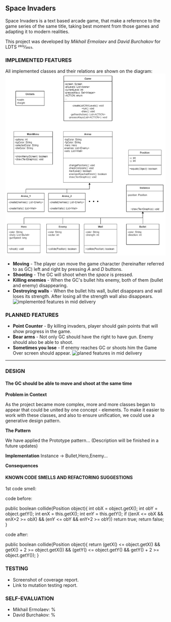 ##  Space Invaders 

Space Invaders is a text based arcade game,
that make a reference to the game series of
the same title, taking best moment from those games
and adapting it to modern realities.

This project was developed by *Mikhail Ermolaev* and *David Burchakov* for LDTS 2022⁄2023.

### IMPLEMENTED FEATURES

All implemented classes and their relations are shown on the diagram:
![UML diagram](/docs/images/SpaceInvadersClassDiagram.jpg "UML diagram")

- **Moving** - The player can move the game character (hereinafter referred to as GC) 
left and right by pressing *A* and *D* buttons.
- **Shooting** - The GC will shoot when the *space* is pressed.
- **Killing enemies** - When the GC's bullet hits enemy, both of them
(bullet and enemy) disappearing.
- **Destroying walls** - When the bullet hits wall, bullet disappears
and wall loses its strength. After losing all the strength wall 
also disappears.
![implemented features in mid delivery](/docs/images/midDeliveryImplemented.png "implemented features in mid delivery")
### PLANNED FEATURES

- **Point Counter** - By killing invaders, player should gain points
that will show progress in the game.
- **Bear arms** - Not only GC should have the right to have gun.
Enemy should also be able to shoot.
- **Sometimes you lose** - If enemy reaches GC or shoots him
the Game Over screen should appear.
![planed features in mid delivery](/docs/images/midDeliveryPlaned.png "planed features in mid delivery")
------

### DESIGN

#### The GC should be able to move and shoot at the same time
**Problem in Context**

As the project became more complex, more and more classes 
began to appear that could be united by one concept - elements.
To make it easier to work with these classes, and also to 
ensure unification, we could use a generative design pattern.

**The Pattern**

We have applied the Prototype pattern...
(Description will be finished in a future updates)

**Implementation**
Instance -> Bullet,Hero,Enemy...

**Consequences**


#### KNOWN CODE SMELLS AND REFACTORING SUGGESTIONS

1st code smell:

code before:

public boolean collide(Position object){
    int obX = object.getX();
    int obY = object.getY();
    int enX = this.getX();
    int enY = this.getY();
    if ((enX <= obX && enX+2 >= obX) && (enY <= obY && enY+2 >= obY))
        return true;
    return false;
}

code after:

public boolean collide(Position object){
    return  (getX() <= object.getX() && getX() + 2 >= object.getX()) &&
        (getY() <= object.getY() && getY() + 2 >= object.getY());
}


### TESTING

- Screenshot of coverage report.
- Link to mutation testing report.

### SELF-EVALUATION

- Mikhail Ermolaev: %
- David Burchakov: %

